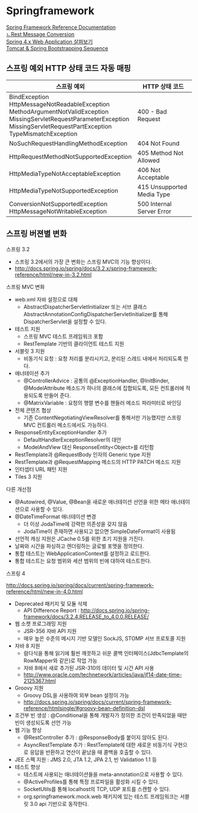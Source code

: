 # Springframework
[Spring Framework Reference Documentation](http://docs.spring.io/spring/docs/current/spring-framework-reference/htmlsingle/)  
[ㄴRest Message Conversion](http://docs.spring.io/spring/docs/current/spring-framework-reference/htmlsingle/#rest-message-conversion)  
[Spring 4.x Web Application 살펴보기](http://www.slideshare.net/ihoneymon/spring-4x-web-application)  
[Tomcat & Spring Bootstrapping Sequence](http://brantiffy.axisj.com/archives/232)  

## 스프링 예외 HTTP 상태 코드 자동 매핑
| 스프링 예외 | HTTP 상태 코드 |
| -------- | ------------ |
| BindException<br>HttpMessageNotReadableException<br>MethodArgumentNotValidException<br>MissingServletRequestParameterException<br>MissingServletRequestPartException<br>TypeMismatchException | 400 - Bad Request |
| NoSuchRequestHandlingMethodException | 404 Not Found |
| HttpRequestMethodNotSupportedException | 405 Method Not Allowed |
| HttpMediaTypeNotAcceptableException | 406 Not Acceptable |
| HttpMediaTypeNotSupportedException | 415 Unsupported Media Type |
| ConversionNotSupportedException<br>HttpMessageNotWritableException | 500 Internal Server Error |

## 스프링 버젼별 변화
스프링 3.2

* 스프링 3.2에서의 가장 큰 변화는 스프링 MVC의 기능 향상이다.
* <http://docs.spring.io/spring/docs/3.2.x/spring-framework-reference/html/new-in-3.2.html>

스프링 MVC 변화

* web.xml 자바 설정으로 대체
  * AbstractDispatcherServletInitializer 또는 서브 클래스 AbstractAnnotationConfigDispatcherServletInitializer를 통해 DispatcherServlet을 설정할 수 있다.
* 테스트 지원
  * 스프링 MVC 테스트 프레임워크 포함
  * RestTemplate 기반의 클라이언트 테스트 지원
* 서블릿 3 지원
  * 비동기식 요청 : 요청 처리를 분리시키고, 분리된 스레드 내에서 처리되도록 한다.
* 애너테이션 추가
  * @ControllerAdvice : 공통의 @ExceptionHandler, @InitBinder, @ModelAttribute 메소드가 하나의 클래스에 집합되도록, 모든 컨트롤러에 적용되도록 만들어 준다.
  * @MatrixVariable : 요청의 행렬 변수를 핸들러 메소드 파라미터로 바인딩
* 전체 콘텐츠 협상
  * 기존 ContentNegotiatingViewResolver를 통해서만 가능했지만 스프링 MVC 컨트롤러 메소드에서도 가능하다.
* ResponseEntityExceptionHandler 추가
  * DefaultHandlerExceptionResolver의 대안
  * ModelAndView 대신 ResponseEntity\<Object\>를 리턴함
* RestTemplate과 @RequestBody 인자의 Generic type 지원
* RestTemplate과 @RequestMapping 메소드의 HTTP PATCH 메소드 지원
* 인터셉터 URL 패턴 지원
* Tiles 3 지원

다른 개선점

* @Autowired, @Value, @Bean을 새로운 애너테이션 선언을 위한 메타 애너테이션으로 사용할 수 있다.
* @DateTimeFormat 애너테이션 변경
  * 더 이상 JodaTime에 강력한 의존성을 갖지 않음
  * JodaTime이 존재하면 사용되고 없으면 SimpleDateFormat이 사용됨
* 선언적 캐싱 지원은 JCache 0.5를 위한 초기 지원을 가진다.
* 날짜와 시간을 파싱하고 렌더링하는 글로벌 포맷을 정의한다.
* 통합 테스트는 WebApplicationContext를 설정하고 로드한다.
* 통합 테스트는 요청 범위와 세션 범위의 빈에 대하여 테스트한다.

스프링 4

<http://docs.spring.io/spring/docs/current/spring-framework-reference/html/new-in-4.0.html>

* Deprecated 패키지 및 모듈 삭제
  * API Difference Report : http://docs.spring.io/spring-framework/docs/3.2.4.RELEASE_to_4.0.0.RELEASE/
* 웹 소켓 프로그래밍 지원
  * JSR-356 자바 API 지원
  * 매우 높은 수준의 메시지 기반 모델인 SockJS, STOMP 서브 프로토콜 지원
* 자바 8 지원
  * 람다식을 통해 읽기에 훨씬 깨끗하고 쉬운 콜백 인터페이스(JdbcTemplate의 RowMapper와 같은)로 작업 가능
  * 자바 8에서 새로 추가된 JSR-310의 데이터 및 시간 API 사용
  * <http://www.oracle.com/technetwork/articles/java/jf14-date-time-2125367.html>
* Groovy 지원
  * Groovy DSL을 사용하여 외부 bean 설정이 가능
  * <http://docs.spring.io/spring/docs/current/spring-framework-reference/htmlsingle/#groovy-bean-definition-dsl>
* 조건부 빈 생성 : @Conditional을 통해 개발자가 정의한 조건이 만족되었을 때만 빈이 생성되도록 선언 가능
* 웹 기능 향상
  * @RestController 추가 : @ResponseBody를 붙이지 않아도 된다.
  * AsyncRestTemplate 추가 : RestTemplate에 대한 새로운 비동기식 구현으로 응답을 반환하고 연산이 끝났을 때 콜백을 호출할 수 있다.
* JEE 스펙 지원 : JMS 2.0, JTA 1.2, JPA 2.1, 빈 Validation 1.1 등
* 테스트 향상
  * 테스트에 사용되는 애너테이션들을 meta-annotation으로 사용할 수 있다.
  * @ActiveProfiles를 통해 특정 프로파일을 활성화 시킬 수 있다.
  * SocketUtils를 통해 localhost의 TCP, UDP 포트를 스캔할 수 있다.
  * org.springframework.mock.web 패키지에 있는 테스트 프레임워크는 서블릿 3.0 api 기반으로 동작한다.
